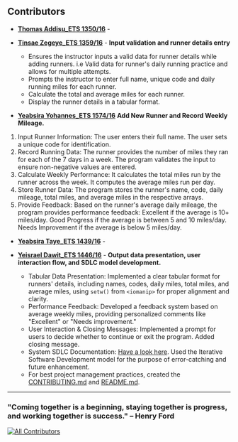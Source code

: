 ## Contributors

- **[Thomas Addisu_ETS 1350/16](https://github.com/janedoe)** -       
- **[Tinsae Zegeye_ETS 1359/16](https://github.com/TinsaeZegeye)** -
  **Input validation and runner details entry**
  - Ensures the instructor inputs a valid data for runner details while adding runners. i.e Valid data for runner's daily running practice and allows for multiple attempts.
  - Prompts the instructor to enter full name, unique code and daily running miles for each runner.
  - Calculate the total and average miles for each runner.
  - Display the runner details in a tabular format. 
    
- **[Yeabsira Yohannes_ETS 1574/16](https://github.com/yeabuti17)**
**Add New Runner and Record Weekly Mileage.**
  
1. Input Runner Information:
The user enters their full name.
The user sets a unique code for identification.
2. Record Running Data:
The runner provides the number of miles they ran for each of the 7 days in a week.
The program validates the input to ensure non-negative values are entered.
3. Calculate Weekly Performance:
It calculates the total miles run by the runner across the week.
It computes the average miles run per day.
4. Store Runner Data:
The program stores the runner's name, code, daily mileage, total miles, and average miles in the respective arrays.
5. Provide Feedback:
Based on the runner's average daily mileage, the program provides performance feedback:
Excellent if the average is 10+ miles/day.
Good Progress if the average is between 5 and 10 miles/day.
Needs Improvement if the average is below 5 miles/day.

- **[Yeabsira Taye_ETS 1439/16](https://github.com/Yeab18)** - 

- **[Yeisrael Dawit_ETS 1446/16](https://github.com/Yetdev27)** - **Output data presentation, user interaction flow, and SDLC model development.**

    - Tabular Data Presentation: Implemented a clear tabular format for runners' details, including names, codes, daily miles, total miles, 
                                 and average miles, using `setw()` from `<iomanip>` for proper alignment and clarity.
    - Performance Feedback: Developed a feedback system based on average weekly miles, providing personalized comments like "Excellent" or
                            "Needs improvement."
    - User Interaction & Closing Messages: Implemented a prompt for users to decide whether to continue or exit the program. Added closing message.
    - System SDLC Documentation: [Have a look here](https://docs.google.com/document/d/1MBrmF4kAjAzc5n13oeh3ODVByFOnk8wxdQ1kdBND9E0/edit?usp=sharing). Used the Iterative Software Development model for the purpose of error-catching and future enhancement.
    - For best project management practices, created the [CONTRIBUTING.md](CONTRIBUTING.md) and [README.md](README.md).
--- 

### "Coming together is a beginning, staying together is progress, and working together is success." – Henry Ford

[![All Contributors](https://img.shields.io/badge/all_contributors-5-orange.svg?style=flat-square)](#contributors)


